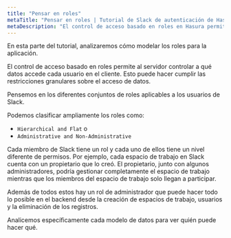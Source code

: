 ```yaml
---
title: "Pensar en roles"
metaTitle: "Pensar en roles | Tutorial de Slack de autenticación de Hasura"
metaDescription: "El control de acceso basado en roles en Hasura permite al servidor controlar a qué datos accede cada usuario en el cliente. Esto puede hacer cumplir las restricciones granulares sobre el acceso de datos."
---
```


En esta parte del tutorial, analizaremos cómo modelar los roles para la aplicación.

El control de acceso basado en roles permite al servidor controlar a qué datos accede cada usuario en el cliente. Esto puede hacer cumplir las restricciones granulares sobre el acceso de datos.

Pensemos en los diferentes conjuntos de roles aplicables a los usuarios de Slack.

Podemos clasificar ampliamente los roles como:
- `Hierarchical and Flat` o
- `Administrative and Non-Administrative`

Cada miembro de Slack tiene un rol y cada uno de ellos tiene un nivel diferente de permisos. Por ejemplo, cada espacio de trabajo en Slack cuenta con un propietario que lo creó. El propietario, junto con algunos administradores, podría gestionar completamente el espacio de trabajo mientras que los miembros del espacio de trabajo solo llegan a participar.

Además de todos estos hay un rol de administrador que puede hacer todo lo posible en el backend desde la creación de espacios de trabajo, usuarios y la eliminación de los registros.

 Analicemos específicamente cada modelo de datos para ver quién puede hacer qué.
